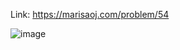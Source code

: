 Link: https://marisaoj.com/problem/54

![image](https://github.com/user-attachments/assets/67822bb0-7fde-40dc-b250-1f5d710fe318)
